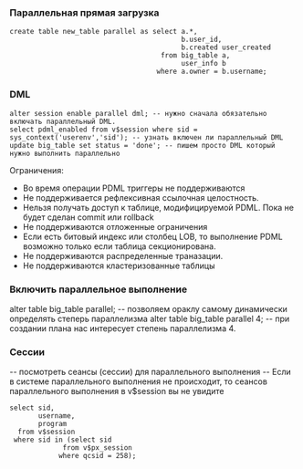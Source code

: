 ### Параллельная прямая загрузка
````
create table new_table parallel as select a.*,
					                      b.user_id,
					                      b.created user_created
									 from big_table a,
								          user_info b
									where a.owner = b.username;
````

### DML
````
alter session enable parallel dml; -- нужно сначала обязательно включать параллельный DML. 
select pdml_enabled from v$session where sid = sys_context('userenv','sid'); -- узнать включен ли параллельный DML
update big_table set status = 'done'; -- пишем просто DML который нужно выполнить параллельно
````

Ограничения:
  - Во время операции PDML триггеры не поддерживаются
  - Не поддерживается рефлексивная ссылочная целостность.
  - Нельзя получать доступ к таблице, модифицируемой PDML. Пока не будет сделан commit или rollback
  - Не поддерживаются отложенные ограничения
  - Если есть битовый индекс или столбец LOB, то выполнение PDML возможно только если таблица секционирована.
  - Не поддерживаются распределенные траназации.
  - Не поддерживаются кластеризованные таблицы
  
### Включить параллельное выполнение
alter table big_table parallel; -- позволяем ораклу самому динамически определять степерь параллелизма
alter table big_table parallel 4; -- при создании плана нас интересует степень параллелизма 4.

### Сессии
-- посмотреть сеансы (сессии) для параллельного выполнения
-- Если в системе параллельного выполнения не происходит, то сеансов параллельного выполнения в v$session вы не увидите
````
select sid,
       username,
       program
  from v$session
 where sid in (select sid
	         from v$px_session
	        where qcsid = 258);
````